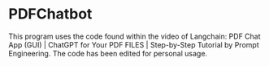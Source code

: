 # PDFChatbot


This program uses the code found within the video of Langchain: PDF Chat App (GUI) | ChatGPT for Your PDF FILES | Step-by-Step Tutorial by Prompt Engineering. The code has been edited for personal usage. 
